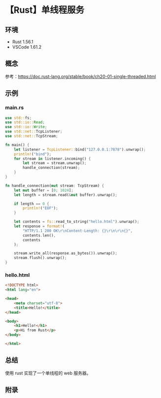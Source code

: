 # 【Rust】单线程服务

## 环境

- Rust 1.56.1
- VSCode 1.61.2

## 概念

参考：<https://doc.rust-lang.org/stable/book/ch20-01-single-threaded.html>  

## 示例

### main.rs

```rust
use std::fs;
use std::io::Read;
use std::io::Write;
use std::net::TcpListener;
use std::net::TcpStream;

fn main() {
    let listener = TcpListener::bind("127.0.0.1:7878").unwrap();
    println!("bind");
    for stream in listener.incoming() {
        let stream = stream.unwrap();
        handle_connection(stream);
    }
}

fn handle_connection(mut stream: TcpStream) {
    let mut buffer = [0; 1024];
    let length = stream.read(&mut buffer).unwrap();

    if length == 0 {
        println!("EOF");
    }

    let contents = fs::read_to_string("hello.html").unwrap();
    let response = format!(
        "HTTP/1.1 200 OK\r\nContent-Length: {}\r\n\r\n{}",
        contents.len(),
        contents
    );

    stream.write_all(response.as_bytes()).unwrap();
    stream.flush().unwrap();
}
```

### hello.html

```html
<!DOCTYPE html>
<html lang="en">

<head>
    <meta charset="utf-8">
    <title>Hello!</title>
</head>

<body>
    <h1>Hello!</h1>
    <p>Hi from Rust</p>
</body>

</html>
```

## 总结

使用 rust 实现了一个单线程的 web 服务器。

## 附录
